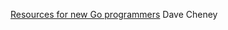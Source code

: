 [Resources for new Go programmers](https://dave.cheney.net/resources-for-new-go-programmers) Dave Cheney

